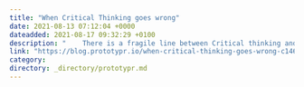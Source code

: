 ```yaml
---
title: "When Critical Thinking goes wrong"
date: 2021-08-13 07:12:04 +0000
dateadded: 2021-08-17 09:32:29 +0100
description: "    There is a fragile line between Critical thinking and Overthinking  Continue reading on Prototypr »  "
link: "https://blog.prototypr.io/when-critical-thinking-goes-wrong-c14686e3d4ab?source=rss----eb297ea1161a---4"
category:
directory: _directory/prototypr.md
---
```

